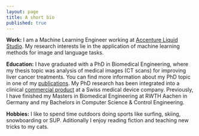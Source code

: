 ```yaml
---
layout: page
title: A short bio
published: true
---
```


**Work:** I am a Machine Learning Engineer working at [Accenture Liquid Studio](https://www.accenture.com/ch-en/services/interactive/innovation-hub-zurich). My research interests lie in the application of machine learning methods for image and language tasks.

**Education:** I have graduated with a PhD in Biomedical Engineering, where my thesis topic was analysis of medical images (CT scans) for improving liver cancer treatments. You can find more information about my PhD topic in one of my [publications](https://www.frontiersin.org/journals/oncology/articles/10.3389/fonc.2021.623098/full). My PhD research has been integrated into a clinical [commercial product](https://www.cascination.com/en/ablasure) at a Swiss medical device company.
Previously, I have finished my Masters in Biomedical Engineering at RWTH Aachen in Germany and my Bachelors in Computer Science & Control Engineering.

**Hobbies:** I like to spend time outdoors doing sports like surfing, skiing, snowboarding or SUP. Aditionally I enjoy reading fiction and teaching new tricks to my cats.
